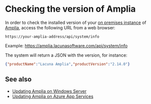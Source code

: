 ﻿# Checking the version of Amplia

In order to check the installed version of your [on premises instance](index.md) of [Amplia](../index.md),
access the following URL from a web browser:

```
https://your-amplia-address/api/system/info
```

Example: https://amplia.lacunasoftware.com/api/system/info

The system will return a JSON with the version, for instance:

```json
{"productName":"Lacuna Amplia","productVersion":"2.14.0"}
```

## See also

* [Updating Amplia on Windows Server](windows/update.md)
* [Updating Amplia on Azure App Services](azure/update.md)

